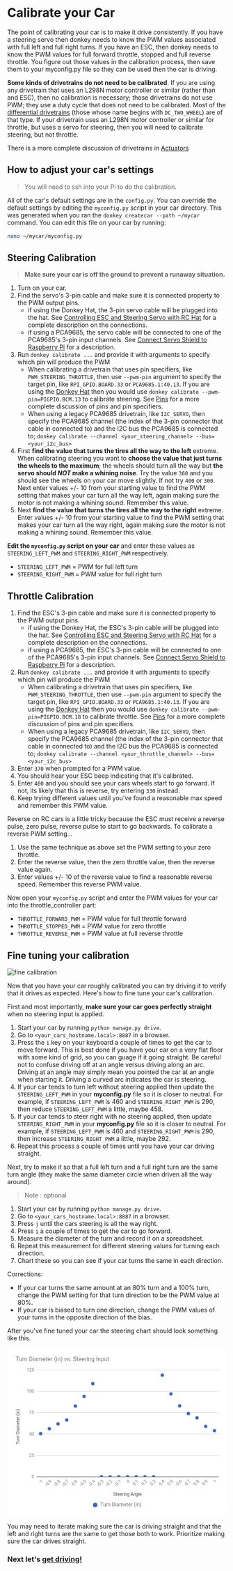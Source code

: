 # Calibrate your Car

The point of calibrating your car is to make it drive consistently.  If you have a steering servo then donkey needs to know the PWM values associated with full left and full right turns.  If you have an ESC, then donkey needs to know the PWM values for full forward throttle, stopped and full reverse throttle.  You figure out those values in the calibration process, then save them to your myconfig.py file so they can be used then the car is driving.

**Some kinds of drivetrains do not need to be calibrated**.  If you are using any drivetrain that uses an L298N motor controller or similar (rather than and ESC), then no calibration is necessary; those drivetrains do not use PWM; they use a duty cycle that does not need to be calibrated.  Most of the [differential drivetrains](../parts/actuators.md#differential-drive-cars) (those whose name begins with `DC_TWO_WHEEL`) are of that type.  If your drivetrain uses an L298N motor controller or similar for throttle, but uses a servo for steering, then you will need to calibrate steering, but not throttle.

There is a more complete discussion of drivetrains in [Actuators](../parts/actuators.md)

## How to adjust your car's settings

>You will need to ssh into your Pi to do the calibration.

All of the car's default settings are in the `config.py`.  You can override the default settings by editing the `myconfig.py` script in your car directory.  This was generated when you ran the `donkey createcar --path ~/mycar` command. You can edit this file on your car by running:

```bash
nano ~/mycar/myconfig.py
```

## Steering Calibration

> **Make sure your car is off the ground to prevent a runaway situation.**  

1. Turn on your car.
2. Find the servo's 3-pin cable and make sure it is connected property to the PWM output pins. 
    - if using the Donkey Hat, the 3-pin servo cable will be plugged into the hat.  See [Controlling ESC and Steering Servo with RC Hat](../parts/rc_hat.md/#controlling-esc-and-steering-servo-with-rc-hat) for a complete description on the connections.
    - if using a PCA9685, the servo cable will be connected to one of the PCA9685's 3-pin input channels.  See [Connect Servo Shield to Raspberry Pi](build_hardware.md/#step-4-connect-servo-shield-to-raspberry-pi) for a description.
3. Run `donkey calibrate ...` and provide it with arguments to specify which pin will produce the PWM
    - When calibrating a drivetrain that uses pin specifiers, like `PWM_STEERING_THROTTLE`, then use `--pwm-pin` argument to specify the target pin,  like `RPI_GPIO.BOARD.33` or `PCA9685.1:40.13`.  If you are using the [Donkey Hat](../parts/rc_hat.md/#controlling-esc-and-steering-servo-with-rc-hat) then you would use `donkey calibrate --pwm-pin=PIGPIO.BCM.13` to calibrate steering.  See [Pins](../parts/pins.md) for a more complete discussion of pins and pin specifiers.
    - When using a legacy PCA9685 drivetrain, like `I2C_SERVO`, then specify the PCA9685 channel (the index of the 3-pin connector that cable in connected to) and the I2C bus the PCA9685 is connected to; `donkey calibrate --channel <your_steering_channel> --bus=<your_i2c_bus>`
4. First **find the value that turns the tires all the way to the left** extreme. When calibrating steering you want to **choose the value that just turns the wheels to the maximum**; the wheels should turn all the way but **the servo should _NOT_ make a whining noise**.  Try the value `360` and you should see the wheels on your car move slightly. If not try `400` or `300`.  Next enter values +/- 10 from your starting value to find the PWM setting that makes your car turn all the way left, again making sure the motor is not making a whining sound. Remember this value.
5. Next **find the value that turns the tires all the way to the right** extreme.  Enter values +/- 10 from your starting value to find the PWM setting that makes your car turn all the way right, again making sure the motor is not making a whining sound. Remember this value.

**Edit the `myconfig.py` script on your car** and enter these values as `STEERING_LEFT_PWM` and `STEERING_RIGHT_PWM` respectively.

- `STEERING_LEFT_PWM`  = PWM for full left turn
- `STEERING_RIGHT_PWM` = PWM value for full right turn

## Throttle Calibration

1. Find the ESC's 3-pin cable and make sure it is connected property to the PWM output pins. 
    - if using the Donkey Hat, the ESC's 3-pin cable will be plugged into the hat.  See [Controlling ESC and Steering Servo with RC Hat](../parts/rc_hat.md/#controlling-esc-and-steering-servo-with-rc-hat) for a complete description on the connections.
    - if using a PCA9685, the ESC's 3-pin cable will be connected to one of the PCA9685's 3-pin input channels.  See [Connect Servo Shield to Raspberry Pi](build_hardware.md/#step-4-connect-servo-shield-to-raspberry-pi) for a description.
2. Run `donkey calibrate ...` and provide it with arguments to specify which pin will produce the PWM
    - When calibrating a drivetrain that uses pin specifiers, like `PWM_STEERING_THROTTLE`, then use `--pwm-pin` argument to specify the target pin, like `RPI_GPIO.BOARD.33` or `PCA9685.1:40.13`.  If you are using the [Donkey Hat](../parts/rc_hat/#controlling-esc-and-steering-servo-with-rc-hat) then you would use `donkey calibrate --pwm-pin=PIGPIO.BCM.18` to calibrate throttle.  See [Pins](../parts/pins.md) for a more complete discussion of pins and pin specifiers.
    - When using a legacy PCA9685 drivetrain, like `I2C_SERVO`, then specify the PCA9685 channel (the index of the 3-pin connector that cable in connected to) and the I2C bus the PCA9685 is connected to; `donkey calibrate --channel <your_throttle_channel> --bus=<your_i2c_bus>`
3. Enter `370` when prompted for a PWM value.
4. You should hear your ESC beep indicating that it's calibrated.
5. Enter `400` and you should see your cars wheels start to go forward. If not,
its likely that this is reverse, try entering `330` instead.
6. Keep trying different values until you've found a reasonable max speed and remember this PWM value.

Reverse on RC cars is a little tricky because the ESC must receive a reverse pulse, zero pulse, reverse pulse to start to go backwards. To calibrate a reverse PWM setting...

1. Use the same technique as above set the PWM setting to your zero throttle.
2. Enter the reverse value, then the zero throttle value, then the reverse value again.
3. Enter values +/- 10 of the reverse value to find a reasonable reverse speed. Remember this reverse PWM value.

Now open your `myconfig.py` script and enter the PWM values for your car into the throttle_controller part:

* `THROTTLE_FORWARD_PWM` = PWM value for full throttle forward
* `THROTTLE_STOPPED_PWM` = PWM value for zero throttle
* `THROTTLE_REVERSE_PWM` = PWM value at full reverse throttle

## Fine tuning your calibration

![fine calibration](../assets/fine_calibration.gif)

Now that you have your car roughly calibrated you can try driving it to verify that it drives as expected. Here's how to fine tune your car's calibration.

First and most importantly, **make sure your car goes perfectly straight** when no steering input is applied.

1. Start your car by running `python manage.py drive`.
2. Go to `<your_cars_hostname.local>:8887` in a browser.
3. Press the `i` key on your keyboard a couple of times to get the car to move forward.  This is best done if you have your car on a very flat floor with some kind of grid, so you can guage if it going straight.  Be careful not to confuse driving off at an angle versus driving along an arc. Driving at an angle may simply mean you pointed the car at an angle when starting it.  Driving a curved arc indicates the car is steering.
4. If your car tends to turn left without steering applied then update the `STEERING_LEFT_PWM` in your **myconfig.py** file so it is closer to neutral.  For example, if `STEERING_LEFT_PWM` is 460 and `STEERING_RIGHT_PWM` is 290, then reduce `STEERING_LEFT_PWM` a little, maybe 458.
5. If your car tends to steer right with no steering applied, then update `STEERING_RIGHT_PWM` in your **myconfig.py** file so it is closer to neutral.  For example, if `STEERING_LEFT_PWM` is 460 and `STEERING_RIGHT_PWM` is 290, then increase `STEERING_RIGHT_PWM` a little, maybe 292.
6. Repeat this process a couple of times until you have your car driving straight.

Next, try to make it so that a full left turn and a full right turn are the same turn angle (they make the same diameter circle when driven all the way around). 

> Note : optional

1. Start your car by running `python manage.py drive`.
2. Go to `<your_cars_hostname.local>:8887` in a browser.
3. Press `j` until the cars steering is all the way right.
4. Press `i` a couple of times to get the car to go forward.
5. Measure the diameter of the turn and record it on a spreadsheet.
6. Repeat this measurement for different steering values for turning each direction.
7. Chart these so you can see if your car turns the same in each direction.

Corrections:

* If your car turns the same amount at an 80% turn and a 100% turn, change the PWM setting for that turn direction to be the PWM value at 80%.
* If your car is biased to turn one direction, change the PWM values of your turns in the opposite direction of the bias.

After you've fine tuned your car the steering chart should look something like this.

![calibration graph](../assets/calibration_graph.png)

You may need to iterate making sure the car is driving straight and that the left and right turns are the same to get those both to work.  Prioritize making sure the car drives straight.

### Next let's [get driving!](/guide/get_driving)
